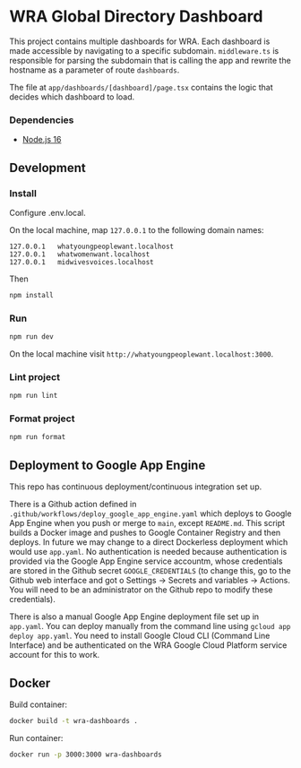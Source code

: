 # WRA Global Directory Dashboard

This project contains multiple dashboards for WRA. Each dashboard is made accessible by navigating to a specific
subdomain. `middleware.ts` is responsible for parsing the subdomain that is calling the app and rewrite the hostname
as a parameter of route `dashboards`.

The file at `app/dashboards/[dashboard]/page.tsx` contains the logic that decides which dashboard to load.

### Dependencies

- [Node.js 16](https://nodejs.org/en/)

## Development

### Install

Configure .env.local.

On the local machine, map `127.0.0.1` to the following domain names:

```text
127.0.0.1   whatyoungpeoplewant.localhost
127.0.0.1   whatwomenwant.localhost
127.0.0.1   midwivesvoices.localhost
```

Then

```bash
npm install
```

### Run

```bash
npm run dev
```

On the local machine visit `http://whatyoungpeoplewant.localhost:3000`.

### Lint project

```bash
npm run lint
```

### Format project

```bash
npm run format
```

## Deployment to Google App Engine

This repo has continuous deployment/continuous integration set up.

There is a Github action defined in `.github/workflows/deploy_google_app_engine.yaml` which deploys to Google App Engine when you push or merge to `main`, except `README.md`. This script builds a Docker image and pushes to Google Container Registry and then deploys. In future we may change to a direct Dockerless deployment which would use `app.yaml`. No authentication is needed because authentication is provided via the Google App Engine service accountm, whose credentials are stored in the Github secret `GOOGLE_CREDENTIALS` (to change this, go to the Github web interface and got o Settings -> Secrets and variables -> Actions. You will need to be an administrator on the Github repo to modify these credentials).

There is also a manual Google App Engine deployment file set up in `app.yaml`. You can deploy manually from the command line using `gcloud app deploy app.yaml`. You need to install Google Cloud CLI (Command Line Interface) and be authenticated on the WRA Google Cloud Platform service account for this to work.


## Docker

Build container:

```bash
docker build -t wra-dashboards .
```

Run container:

```bash
docker run -p 3000:3000 wra-dashboards
```

